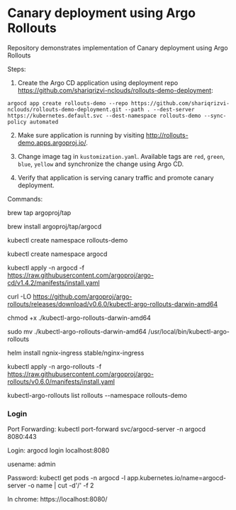 # Canary deployment using Argo Rollouts

Repository demonstrates implementation of Canary deployment using Argo Rollouts

Steps:

1. Create the Argo CD application using deployment repo https://github.com/shariqrizvi-nclouds/rollouts-demo-deployment: 

```
argocd app create rollouts-demo --repo https://github.com/shariqrizvi-nclouds/rollouts-demo-deployment.git --path . --dest-server https://kubernetes.default.svc --dest-namespace rollouts-demo --sync-policy automated
```

2. Make sure application is running by visiting http://rollouts-demo.apps.argoproj.io/.

3. Change image tag in `kustomization.yaml`. Available tags are `red`, `green`, `blue`, `yellow` and synchronize the change using Argo CD.

4. Verify that application is serving canary traffic and promote canary deployment.


Commands:

brew tap argoproj/tap

brew install argoproj/tap/argocd

kubectl create namespace rollouts-demo

kubectl create namespace argocd 

kubectl apply -n argocd -f https://raw.githubusercontent.com/argoproj/argo-cd/v1.4.2/manifests/install.yaml

curl -LO https://github.com/argoproj/argo-rollouts/releases/download/v0.6.0/kubectl-argo-rollouts-darwin-amd64

chmod +x ./kubectl-argo-rollouts-darwin-amd64

sudo mv ./kubectl-argo-rollouts-darwin-amd64 /usr/local/bin/kubectl-argo-rollouts

helm install ngnix-ingress stable/nginx-ingress

kubectl apply -n argo-rollouts -f https://raw.githubusercontent.com/argoproj/argo-rollouts/v0.6.0/manifests/install.yaml

kubectl-argo-rollouts list rollouts --namespace rollouts-demo

### Login 

Port Forwarding: kubectl port-forward svc/argocd-server -n argocd 8080:443

Login: argocd login localhost:8080

usename: admin

Password: kubectl get pods -n argocd -l app.kubernetes.io/name=argocd-server -o name | cut -d'/' -f 2

In chrome: https://localhost:8080/
